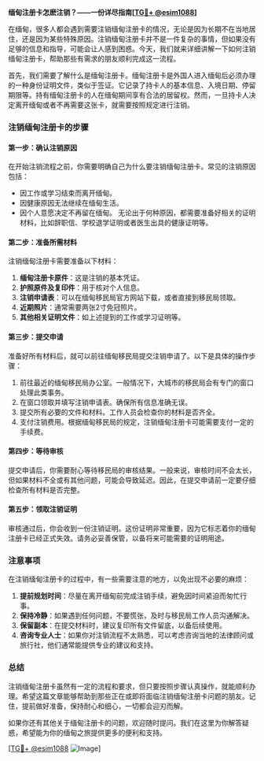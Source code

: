**缅甸注册卡怎麽注销？——一份详尽指南[[TG💪+ @esim1088](https://t.me/s/esim1088)]**

在缅甸，很多人都会遇到需要注销缅甸注册卡的情况，无论是因为长期不在当地居住，还是因为某些特殊原因。注销缅甸注册卡并不是一件复杂的事情，但如果没有足够的信息和指导，可能会让人感到困惑。今天，我们就来详细讲解一下如何注销缅甸注册卡，帮助那些有需求的朋友顺利完成这一流程。

首先，我们需要了解什么是缅甸注册卡。缅甸注册卡是外国人进入缅甸后必须办理的一种身份证明文件，类似于签证。它记录了持卡人的基本信息、入境日期、停留期限等。持有缅甸注册卡的人在缅甸期间享有合法的居留权。然而，一旦持卡人决定离开缅甸或者不再需要这张卡，就需要按照规定进行注销。

### 注销缅甸注册卡的步骤

#### 第一步：确认注销原因
在开始注销流程之前，你需要明确自己为什么要注销缅甸注册卡。常见的注销原因包括：
- 因工作或学习结束而离开缅甸。
- 因健康原因无法继续在缅甸生活。
- 因个人意愿决定不再留在缅甸。
无论出于何种原因，都需要准备好相关的证明材料，比如辞职信、学校退学证明或者医生出具的健康证明等。

#### 第二步：准备所需材料
注销缅甸注册卡需要准备以下材料：
1. **缅甸注册卡原件**：这是注销的基本凭证。
2. **护照原件及复印件**：用于核对个人信息。
3. **注销申请表**：可以在缅甸移民局官方网站下载，或者直接到移民局领取。
4. **近期照片**：通常需要两张2寸免冠照片。
5. **其他相关证明文件**：如上述提到的工作或学习证明等。

#### 第三步：提交申请
准备好所有材料后，就可以前往缅甸移民局提交注销申请了。以下是具体的操作步骤：
1. 前往最近的缅甸移民局办公室。一般情况下，大城市的移民局会有专门的窗口处理此类事务。
2. 在窗口领取并填写注销申请表。确保所有信息准确无误。
3. 提交所有必要的文件和材料。工作人员会检查你的材料是否齐全。
4. 支付注销费用。根据缅甸移民局的规定，注销缅甸注册卡可能需要支付一定的手续费。

#### 第四步：等待审核
提交申请后，你需要耐心等待移民局的审核结果。一般来说，审核时间不会太长，但如果材料不全或有其他问题，可能会导致延迟。因此，在提交申请前一定要仔细检查所有材料是否完整。

#### 第五步：领取注销证明
审核通过后，你会收到一份注销证明。这份证明非常重要，因为它标志着你的缅甸注册卡已经正式失效。请务必妥善保管，以备将来可能需要的证明用途。

### 注意事项

在注销缅甸注册卡的过程中，有一些需要注意的地方，以免出现不必要的麻烦：
1. **提前规划时间**：尽量在离开缅甸前完成注销手续，避免因时间紧迫而匆忙行事。
2. **保持冷静**：如果遇到任何问题，不要慌张，及时与移民局工作人员沟通解决。
3. **保留副本**：在提交材料时，建议复印所有文件留底，以备后续使用。
4. **咨询专业人士**：如果你对注销流程不太熟悉，可以考虑咨询当地的法律顾问或旅行社，他们通常能提供专业的建议和支持。

### 总结

注销缅甸注册卡虽然有一定的流程和要求，但只要按照步骤认真操作，就能顺利办理。希望这篇文章能够帮助到那些正在或即将面临注销缅甸注册卡问题的朋友。记住，提前做好准备，保持耐心和细心，一切都会迎刃而解。

如果你还有其他关于缅甸注册卡的问题，欢迎随时提问。我们在这里为你解答疑惑，希望能为你的缅甸之旅提供更多的便利和支持。

[[TG💪+ @esim1088](https://t.me/s/esim1088) ![Image](https://i.postimg.cc/4NQfJmqS/Snipaste-2025-05-13-00-14-12.png)]